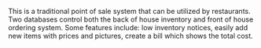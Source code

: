 This is a traditional point of sale system that can be utilized by restaurants. Two databases control both the back of house inventory and front of house ordering system.  Some features include: low inventory notices, easily add new items with prices and pictures, create a bill which shows the total cost.  
